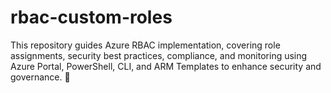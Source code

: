 # rbac-custom-roles
This repository guides Azure RBAC implementation, covering role assignments, security best practices, compliance, and monitoring using Azure Portal, PowerShell, CLI, and ARM Templates to enhance security and governance. 🚀
